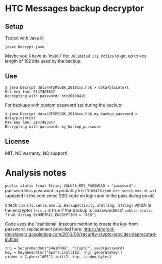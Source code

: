 # HTC Messages backup decryptor

## Setup
Tested with Java 8:
```
javac Decrypt.java
```
Maybe you'll have to 'install' the `Unlimited JCE Policy` to get up to key length
of 192 bits used by the backup.

## Use
```
$ java Decrypt data/HTSMSGBK_2018xxx.hbk > data/plaintext
Max key len: 2147483647
Decrypting with password: htc20100416
```

For backups with custom password set during the backup:
```
$ java Decrypt data/HTSMSGBK_2018xxx.hbk my_backup_password > data/plaintext
Max key len: 2147483647
Decrypting with password: my_backup_password
```

## License
MIT, NO warranty, NO support!

# Analysis notes

`public static final String VALUES_KEY_PASSWORD = "password";`
passwordless password is probably `htc20100416` (`com.htc.sense.mms.ui.wz`)
(updated in the com.cmcc SSO code on login and in the pass dialog on ok)

check `com.htc.sense.mms.ui.BackupActivity.a(String, String)`
which is the encryptor
`this.v` is true if the backup is 'passwordless'
`public static final String SYMMETRIC_ENCRYPTION = "AES";`

Code uses the 'traditional' insecure method to create the key from password,
replacement provided here:
https://android-developers.googleblog.com/2016/06/security-crypto-provider-deprecated-in.html

```
rng = SecureRandom("SHA1PRNG", "Crypto").seed(password)
key = KeyGenerator("AES").init(192, rng).generateKey()
cipher = Cipher("AES").init(2, key, random_bytes)
```